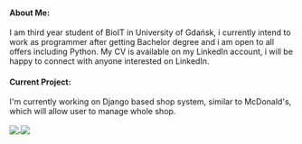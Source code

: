 #### About Me:
I am third year student of BioIT in University of Gdańsk, i currently intend to work as programmer after getting Bachelor degree and i am open to all offers including Python. My CV is available on my LinkedIn account, i will be happy to connect with anyone interested on LinkedIn.

#### Current Project:
I'm currently working on Django based shop system, similar to McDonald's, which will allow user to manage whole shop.


<a href="https://github-readme-stats.vercel.app/api?username=Tasari&hide=contribs,issues&theme=midnight-purple&hide_border=True">
  <img align="center" src="https://github-readme-stats.vercel.app/api?username=Tasari&hide=contribs,issues&theme=midnight-purple&hide_border=True" />
</a>
<a href="https://github-readme-stats.vercel.app/api/top-langs/?username=Tasari&hide=Jupyter%20Notebook&theme=midnight-purple&hide_border=True">
  <img align="center" src="https://github-readme-stats.vercel.app/api/top-langs/?username=Tasari&hide=Jupyter%20Notebook&theme=midnight-purple&hide_border=True" />
</a>







<!--
**Tasari/Tasari** is a ✨ _special_ ✨ repository because its `README.md` (this file) appears on your GitHub profile.

Here are some ideas to get you started:

- 🔭 I’m currently working on ...
- 🌱 I’m currently learning ...
- 👯 I’m looking to collaborate on ...
- 🤔 I’m looking for help with ...
- 💬 Ask me about ...
- 📫 How to reach me: ...
- 😄 Pronouns: ...
- ⚡ Fun fact: ...
-->

